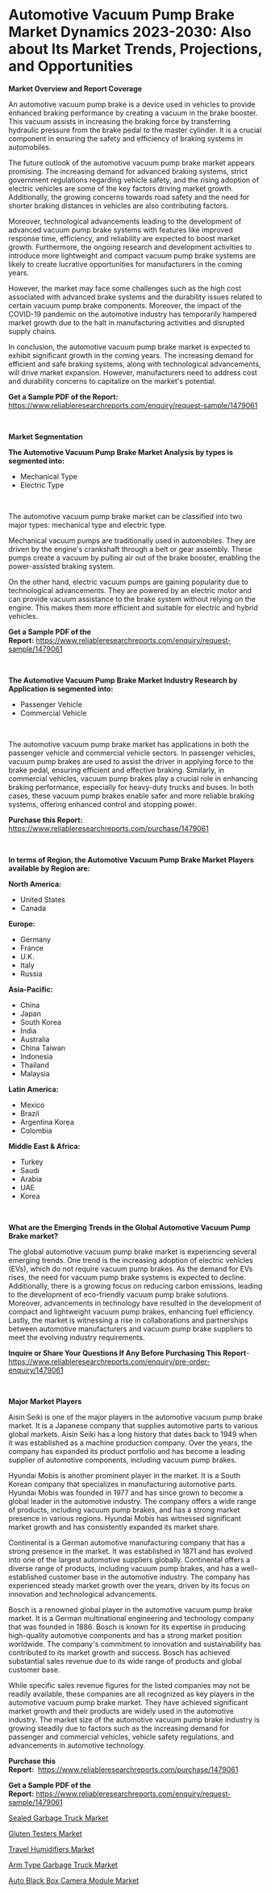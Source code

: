 <p><h1>Automotive Vacuum Pump Brake Market Dynamics 2023-2030: Also about Its Market Trends, Projections, and Opportunities</h1></p><p><strong>Market Overview and Report Coverage</strong></p>
<p><p>An automotive vacuum pump brake is a device used in vehicles to provide enhanced braking performance by creating a vacuum in the brake booster. This vacuum assists in increasing the braking force by transferring hydraulic pressure from the brake pedal to the master cylinder. It is a crucial component in ensuring the safety and efficiency of braking systems in automobiles.</p><p>The future outlook of the automotive vacuum pump brake market appears promising. The increasing demand for advanced braking systems, strict government regulations regarding vehicle safety, and the rising adoption of electric vehicles are some of the key factors driving market growth. Additionally, the growing concerns towards road safety and the need for shorter braking distances in vehicles are also contributing factors.</p><p>Moreover, technological advancements leading to the development of advanced vacuum pump brake systems with features like improved response time, efficiency, and reliability are expected to boost market growth. Furthermore, the ongoing research and development activities to introduce more lightweight and compact vacuum pump brake systems are likely to create lucrative opportunities for manufacturers in the coming years.</p><p>However, the market may face some challenges such as the high cost associated with advanced brake systems and the durability issues related to certain vacuum pump brake components. Moreover, the impact of the COVID-19 pandemic on the automotive industry has temporarily hampered market growth due to the halt in manufacturing activities and disrupted supply chains.</p><p>In conclusion, the automotive vacuum pump brake market is expected to exhibit significant growth in the coming years. The increasing demand for efficient and safe braking systems, along with technological advancements, will drive market expansion. However, manufacturers need to address cost and durability concerns to capitalize on the market's potential.</p></p>
<p><strong>Get a Sample PDF of the Report:</strong> <a href="https://www.reliableresearchreports.com/enquiry/request-sample/1479061">https://www.reliableresearchreports.com/enquiry/request-sample/1479061</a></p>
<p>&nbsp;</p>
<p><strong>Market Segmentation</strong></p>
<p><strong>The Automotive Vacuum Pump Brake Market Analysis by types is segmented into:</strong></p>
<p><ul><li>Mechanical Type</li><li>Electric Type</li></ul></p>
<p>&nbsp;</p>
<p><p>The automotive vacuum pump brake market can be classified into two major types: mechanical type and electric type. </p><p>Mechanical vacuum pumps are traditionally used in automobiles. They are driven by the engine's crankshaft through a belt or gear assembly. These pumps create a vacuum by pulling air out of the brake booster, enabling the power-assisted braking system.</p><p>On the other hand, electric vacuum pumps are gaining popularity due to technological advancements. They are powered by an electric motor and can provide vacuum assistance to the brake system without relying on the engine. This makes them more efficient and suitable for electric and hybrid vehicles.</p></p>
<p><strong>Get a Sample PDF of the Report:</strong>&nbsp;<a href="https://www.reliableresearchreports.com/enquiry/request-sample/1479061">https://www.reliableresearchreports.com/enquiry/request-sample/1479061</a></p>
<p>&nbsp;</p>
<p><strong>The Automotive Vacuum Pump Brake Market Industry Research by Application is segmented into:</strong></p>
<p><ul><li>Passenger Vehicle</li><li>Commercial Vehicle</li></ul></p>
<p>&nbsp;</p>
<p><p>The automotive vacuum pump brake market has applications in both the passenger vehicle and commercial vehicle sectors. In passenger vehicles, vacuum pump brakes are used to assist the driver in applying force to the brake pedal, ensuring efficient and effective braking. Similarly, in commercial vehicles, vacuum pump brakes play a crucial role in enhancing braking performance, especially for heavy-duty trucks and buses. In both cases, these vacuum pump brakes enable safer and more reliable braking systems, offering enhanced control and stopping power.</p></p>
<p><strong>Purchase this Report:</strong>&nbsp; <a href="https://www.reliableresearchreports.com/purchase/1479061">https://www.reliableresearchreports.com/purchase/1479061</a></p>
<p>&nbsp;</p>
<p><strong>In terms of Region, the Automotive Vacuum Pump Brake Market Players available by Region are:</strong></p>
<p>
    <p> <strong> North America: </strong>
        <ul>
            <li>United States</li>
            <li>Canada</li>
        </ul>
        </p> 
    <p> <strong> Europe: </strong>
        <ul>
            <li>Germany</li>
            <li>France</li>
            <li>U.K.</li>
            <li>Italy</li>
            <li>Russia</li>
        </ul>
        </p> 
    <p> <strong> Asia-Pacific: </strong>
        <ul>
            <li>China</li>
            <li>Japan</li>
            <li>South Korea</li>
            <li>India</li>
            <li>Australia</li>
            <li>China Taiwan</li>
            <li>Indonesia</li>
            <li>Thailand</li>
            <li>Malaysia</li>
        </ul>
        </p> 
    <p> <strong> Latin America: </strong>
        <ul>
            <li>Mexico</li>
            <li>Brazil</li>
            <li>Argentina Korea</li>
            <li>Colombia</li>
        </ul>
        </p> 
    <p> <strong> Middle East & Africa: </strong>
        <ul>
            <li>Turkey</li>
            <li>Saudi</li>
            <li>Arabia</li>
            <li>UAE</li>
            <li>Korea</li>
        </ul>
    </p>
    </p>
<p>&nbsp;</p>
<p><strong>What are the Emerging Trends in the Global Automotive Vacuum Pump Brake market?</strong></p>
<p><p>The global automotive vacuum pump brake market is experiencing several emerging trends. One trend is the increasing adoption of electric vehicles (EVs), which do not require vacuum pump brakes. As the demand for EVs rises, the need for vacuum pump brake systems is expected to decline. Additionally, there is a growing focus on reducing carbon emissions, leading to the development of eco-friendly vacuum pump brake solutions. Moreover, advancements in technology have resulted in the development of compact and lightweight vacuum pump brakes, enhancing fuel efficiency. Lastly, the market is witnessing a rise in collaborations and partnerships between automotive manufacturers and vacuum pump brake suppliers to meet the evolving industry requirements.</p></p>
<p><strong>Inquire or Share Your Questions If Any Before Purchasing This Report</strong>- <a href="https://www.reliableresearchreports.com/enquiry/pre-order-enquiry/1479061">https://www.reliableresearchreports.com/enquiry/pre-order-enquiry/1479061</a></p>
<p>&nbsp;</p>
<p><strong>Major Market Players</strong></p>
<p><p>Aisin Seiki is one of the major players in the automotive vacuum pump brake market. It is a Japanese company that supplies automotive parts to various global markets. Aisin Seiki has a long history that dates back to 1949 when it was established as a machine production company. Over the years, the company has expanded its product portfolio and has become a leading supplier of automotive components, including vacuum pump brakes.</p><p>Hyundai Mobis is another prominent player in the market. It is a South Korean company that specializes in manufacturing automotive parts. Hyundai Mobis was founded in 1977 and has since grown to become a global leader in the automotive industry. The company offers a wide range of products, including vacuum pump brakes, and has a strong market presence in various regions. Hyundai Mobis has witnessed significant market growth and has consistently expanded its market share.</p><p>Continental is a German automotive manufacturing company that has a strong presence in the market. It was established in 1871 and has evolved into one of the largest automotive suppliers globally. Continental offers a diverse range of products, including vacuum pump brakes, and has a well-established customer base in the automotive industry. The company has experienced steady market growth over the years, driven by its focus on innovation and technological advancements.</p><p>Bosch is a renowned global player in the automotive vacuum pump brake market. It is a German multinational engineering and technology company that was founded in 1886. Bosch is known for its expertise in producing high-quality automotive components and has a strong market position worldwide. The company's commitment to innovation and sustainability has contributed to its market growth and success. Bosch has achieved substantial sales revenue due to its wide range of products and global customer base.</p><p>While specific sales revenue figures for the listed companies may not be readily available, these companies are all recognized as key players in the automotive vacuum pump brake market. They have achieved significant market growth and their products are widely used in the automotive industry. The market size of the automotive vacuum pump brake industry is growing steadily due to factors such as the increasing demand for passenger and commercial vehicles, vehicle safety regulations, and advancements in automotive technology.</p></p>
<p><strong>Purchase this Report:</strong>&nbsp;&nbsp;<a href="https://www.reliableresearchreports.com/purchase/1479061">https://www.reliableresearchreports.com/purchase/1479061</a></p>
<p></p>
<p><strong>Get a Sample PDF of the Report:</strong>&nbsp;<a href="https://www.reliableresearchreports.com/enquiry/request-sample/1479061">https://www.reliableresearchreports.com/enquiry/request-sample/1479061</a></p>
<p><p><a href="https://www.linkedin.com/pulse/sealed-garbage-truck-market-insights-players-forecast-till/">Sealed Garbage Truck Market</a></p><p><a href="https://medium.com/@nelsonhauck/gluten-testers-market-size-growth-forecast-2023-2030-202936975472">Gluten Testers Market</a></p><p><a href="https://medium.com/@lacyquitzon/travel-humidifiers-market-size-growth-forecast-2023-2030-158a52da84b5">Travel Humidifiers Market</a></p><p><a href="https://www.linkedin.com/pulse/decoding-arm-type-garbage-truck-market-deep-dive/">Arm Type Garbage Truck Market</a></p><p><a href="https://www.linkedin.com/pulse/auto-black-box-camera-module-market-share-amp-new-trends/">Auto Black Box Camera Module Market</a></p></p>